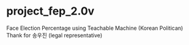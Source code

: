 # project_fep_2.0v
Face Election Percentage using Teachable Machine (Korean Politican) Thank for 송우진 (legal representative)
